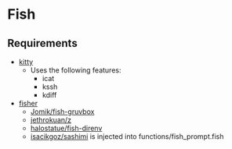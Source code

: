 # Fish

## Requirements
 * [kitty](https://sw.kovidgoyal.net/kitty/)
   * Uses the following features:
     * icat
     * kssh
     * kdiff
 * [fisher](https://github.com/jorgebucaran/fisher)
   * [Jomik/fish-gruvbox](https://github.com/Jomik/fish-gruvbox)
   * [jethrokuan/z](https://github.com/jethrokuan/z)
   * [halostatue/fish-direnv](https://github.com/halostatue/fish-direnv)
   * [isacikgoz/sashimi](https://github.com/isacikgoz/sashimi) is injected into functions/fish_prompt.fish
